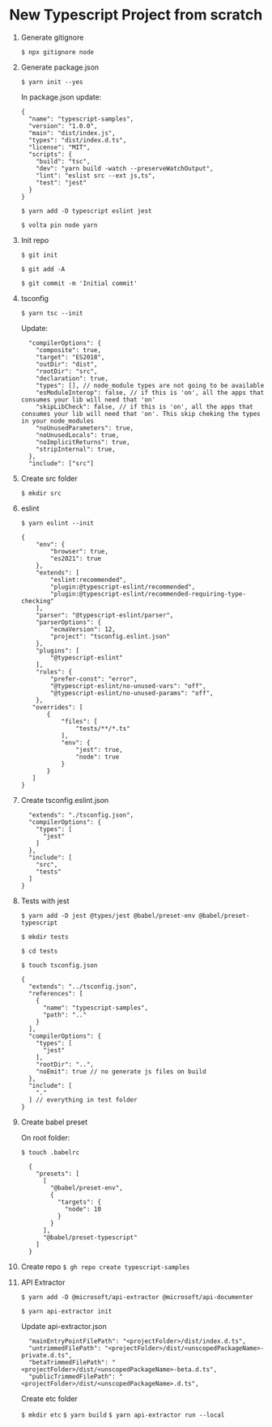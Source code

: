 # New Typescript Project from scratch

1.  Generate gitignore

    `$ npx gitignore node `

2.  Generate package.json

    `$ yarn init --yes`

    In package.json update:

    ```
    {
      "name": "typescript-samples",
      "version": "1.0.0",
      "main": "dist/index.js",
      "types": "dist/index.d.ts",
      "license": "MIT",
      "scripts": {
        "build": "tsc",
        "dev": "yarn build -watch --preserveWatchOutput",
        "lint": "eslist src --ext js,ts",
        "test": "jest"
      }
    }
    ```

    `$ yarn add -D typescript eslint jest`

    `$ volta pin node yarn`

3.  Init repo

    `$ git init`

    `$ git add -A`

    `$ git commit -m 'Initial commit'`

4.  tsconfig

    `$ yarn tsc --init`

    Update:

    ```
      "compilerOptions": {
        "composite": true,
        "target": "ES2018",
        "outDir": "dist",
        "rootDir": "src",
        "declaration": true,
        "types": [], // node_module types are not going to be available
        "esModuleInterop": false, // if this is 'on', all the apps that consumes your lib will need that 'on'
        "skipLibCheck": false, // if this is 'on', all the apps that consumes your lib will need that 'on'. This skip cheking the types in your node_modules
        "noUnusedParameters": true,
        "noUnusedLocals": true,
        "noImplicitReturns": true,
        "stripInternal": true,
      },
      "include": ["src"]
    ```

5.  Create src folder

    `$ mkdir src`

6.  eslint

    `$ yarn eslint --init`

    ```
    {
        "env": {
            "browser": true,
            "es2021": true
        },
        "extends": [
            "eslint:recommended",
            "plugin:@typescript-eslint/recommended",
            "plugin:@typescript-eslint/recommended-requiring-type-checking"
        ],
        "parser": "@typescript-eslint/parser",
        "parserOptions": {
            "ecmaVersion": 12,
            "project": "tsconfig.eslint.json"
        },
        "plugins": [
            "@typescript-eslint"
        ],
        "rules": {
            "prefer-const": "error",
            "@typescript-eslint/no-unused-vars": "off",
            "@typescript-eslint/no-unused-params": "off",
        },
       "overrides": [
           {
               "files": [
                   "tests/**/*.ts"
               ],
               "env": {
                   "jest": true,
                   "node": true
               }
           }
       ]
    }
    ```

7.  Create tsconfig.eslint.json

    ```{
      "extends": "./tsconfig.json",
      "compilerOptions": {
        "types": [
          "jest"
        ]
      },
      "include": [
        "src",
        "tests"
      ]
    }
    ```

8.  Tests with jest

    `$ yarn add -D jest @types/jest @babel/preset-env @babel/preset-typescript`

    `$ mkdir tests`

    `$ cd tests`

    `$ touch tsconfig.json`

    ```
    {
      "extends": "../tsconfig.json",
      "references": [
        {
          "name": "typescript-samples",
          "path": ".."
        }
      ],
      "compilerOptions": {
        "types": [
          "jest"
        ],
        "rootDir": "..",
        "noEmit": true // no generate js files on build
      },
      "include": [
        "."
      ] // everything in test folder
    }
    ```

9.  Create babel preset

    On root folder:

    `$ touch .babelrc`

    ```
      {
        "presets": [
          [
            "@babel/preset-env",
            {
              "targets": {
                "node": 10
              }
            }
          ],
          "@babel/preset-typescript"
        ]
      }
    ```

10. Create repo
    `$ gh repo create typescript-samples`

11. API Extractor

    `$ yarn add -D @microsoft/api-extractor @microsoft/api-documenter`

    `$ yarn api-extractor init`

    Update api-extractor.json

          "mainEntryPointFilePath": "<projectFolder>/dist/index.d.ts",
          "untrimmedFilePath": "<projectFolder>/dist/<unscopedPackageName>-private.d.ts",
          "betaTrimmedFilePath": "<projectFolder>/dist/<unscopedPackageName>-beta.d.ts",
          "publicTrimmedFilePath": "<projectFolder>/dist/<unscopedPackageName>.d.ts",

    Create etc folder

    `$ mkdir etc`
    `$ yarn build`
    `$ yarn api-extractor run --local`

